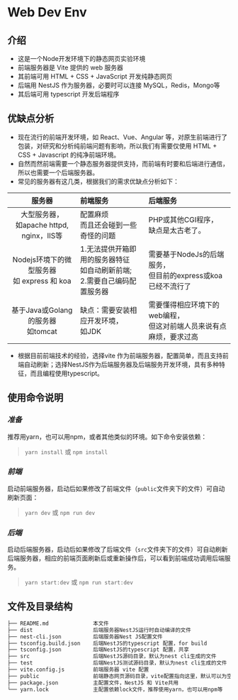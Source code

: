 # Web Dev Env

## 介绍

- 这是一个Node开发环境下的静态网页实验环境
- 前端服务器是 Vite 提供的 web 服务器
- 其前端可用 HTML + CSS + JavaScript 开发纯静态网页
- 后端用 NestJS 作为服务器，必要时可以连接 MySQL，Redis，Mongo等
- 其后端可用 typescript 开发后端程序

## 优缺点分析

- 现在流行的前端开发环境，如 React、Vue、Angular 等，对原生前端进行了包装，对研究和分析纯前端问题有影响，所以我们有需要仅使用 HTML + CSS + Javascript 的纯净前端环境。
- 自然而然前端需要一个静态服务器提供支持，而前端有时要和后端进行通信，所以也需要一个后端服务器。
- 常见的服务器有这几类，根据我们的需求优缺点分析如下：

| 服务器 | 前端服务 | 后端服务 |
| :------: | :-------- | :-------- |
| 大型服务器，<br/>如apache httpd, nginx，IIS等 | 配置麻烦<br/>而且还会碰到一些奇怪的问题 | PHP或其他CGI程序，<br/>缺点是太古老了。 |
| Nodejs环境下的微型服务器<br/>如 express 和 koa | 1.无法提供开箱即用的服务器特征<br/>如自动刷新前端;<br/>2.需要自己编码配置服务器 | 需要基于NodeJs的后端服务，<br/>但目前的express或koa已经不流行了 |
| 基于Java或Golang的服务器<br/>如tomcat | 缺点：需要安装相应开发环境，<br/>如JDK | 需要懂得相应环境下的web编程，<br/>但这对前端人员来说有点麻烦，要求过高 |

- 根据目前前端技术的经验，选择vite 作为前端服务器，配置简单，而且支持前端自动刷新；选择NestJS作为后端服务器及后端服务开发环境，具有多种特征，而且编程使用typescript。

## 使用命令说明

### _准备_

推荐用yarn，也可以用npm，或者其他类似的环境。如下命令安装依赖：
> `yarn install` 或 `npm install`

### _前端_

启动前端服务器，启动后如果修改了前端文件（`public`文件夹下的文件）可自动刷新页面：
> `yarn dev` 或 `npm run dev`

### _后端_

启动后端服务器，启动后如果修改了后端文件（`src`文件夹下的文件）可自动刷新后端服务器，相应的前端页面刷新后或重新操作后，可以看到前端成功调用后端服务。
> `yarn start:dev` 或 `npm run start:dev`

## 文件及目录结构

```bash
├── README.md              本文件
├── dist                   后端服务器NestJS运行时自动编译的文件
├── nest-cli.json          后端服务器Nest JS配置文件
├── tsconfig.build.json    后端NestJS的typescript 配置，for build
├── tsconfig.json          后端NestJS的typescript 配置，共享
├── src                    后端NestJS源码目录，默认为nest cli生成的文件
├── test                   后端NestJS测试源码目录，默认为nest cli生成的文件
├── vite.config.js         前端服务器 vite 配置
├── public                 前端静态网页源码目录，vite配置指向这里，默认可以为空
├── package.json           主配置文件，NestJS 和 Vite共用
└── yarn.lock              主配置依赖lock文件，推荐使用yarn，也可以用npm等
```
